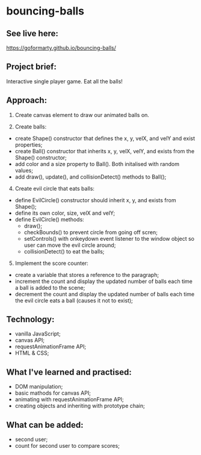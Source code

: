# bouncing-balls

## See live here:
https://goformarty.github.io/bouncing-balls/

## Project brief:
Interactive single player game. Eat all the balls!

## Approach:
1. Create canvas element to draw our animated balls on.

3. Create balls:
  - create Shape() constructor that defines the x, y, velX, and velY and exist properties;
  - create Ball() constructor that inherits x, y, velX, velY, and exists from the Shape() constructor;
  - add color and a size property to Ball(). Both initalised with random values;
  - add draw(), update(), and collisionDetect() methods to Ball();

4. Create evil circle that eats balls:
  - define EvilCircle() constructor should inherit x, y, and exists from Shape();
  - define its own color, size, velX and velY;
  - define EvilCircle() methods:
    - draw();
    - checkBounds() to prevent circle from going off scren;
    - setControls() with onkeydown event listener to the window object so user can move the evil circle around;
    - collisionDetect() to eat the balls;
    
5. Implement the score counter:
  - create a variable that stores a reference to the paragraph;
  - increment the count and display the updated number of balls each time a ball is added to the scene;
  - decrement the count and display the updated number of balls each time the evil circle eats a ball (causes it not to exist);
  
## Technology:
- vanilla JavaScript;
- canvas API;
- requestAnimationFrame API;
- HTML & CSS;

## What I've learned and practised: 
- DOM manipulation;
- basic mathods for canvas API;
- animating with requestAnimationFrame API;
- creating objects and inheriting with prototype chain;

## What can be added:
- second user;
- count for second user to compare scores;

